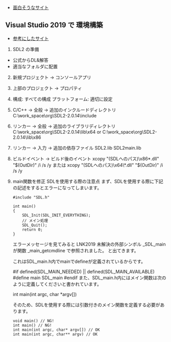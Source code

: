 * [面白そうなサイト](http://utsukemononi.gozaru.jp/gc/sdl/index.html)

## Visual Studio 2019 で 環境構築
* [参考にしたサイト](https://papersloth.hatenablog.com/entry/2019/01/22/225257)

1. SDL2 の準備
  * 公式からDL&解答
  * 適当なフォルダに配置

2. 新規プロジェクト -> コンソールアプリ

3. 上部のプロジェクト -> プロパティ

4. 構成: すべての構成  プラットフォーム: 適切に設定

5. C/C++ -> 全般 -> 追加のインクルードディレクトリ
   C:\work_space\org\SDL2-2.0.14\include

6. リンカー -> 全般 -> 追加のライブラリディレクトリ
   C:\work_space\org\SDL2-2.0.14\lib\x64 or
   C:\work_space\org\SDL2-2.0.14\lib\x86

7. リンカー -> 入力 -> 追加の依存ファイル
   SDL2.lib
   SDL2main.lib

8. ビルドイベント -> ビルド後のイベント
   xcopy "(SDLへのパス)\x86\*.dll" "$(OutDir)" /i /s /y   または
   xcopy "(SDLへのパス)\x64\*.dll" "$(OutDir)" /i /s /y

9. main関数を修正
   SDLを使用する際の注意点
    まず、SDLを使用する際に下記の記述をするとエラーになってしまいます。

    ```
    #include "SDL.h"

    int main()
    {
        SDL_Init(SDL_INIT_EVERYTHING);
        // メイン処理
        SDL_Quit();
        return 0;
    }
    ```
    エラーメッセージを見てみると
    LNK2019 未解決の外部シンボル _SDL_main が関数 _main_getcmdline で参照されました。
    と出てきます。

    これはSDL_main.h内でmainでdefineが定義されているからです。

    #if defined(SDL_MAIN_NEEDED) || defined(SDL_MAIN_AVAILABLE)
    #define main    SDL_main
    #endif
    また、SDL_main.h内にはメイン関数は次のように定義してくださいと書かれています。

    int main(int argc, char *argv[])

    そのため、SDLを使用する際には引数付きのメイン関数を定義する必要があります。

    ```
    void main() // NG!
    int main() // NG!
    int main(int argc, char* argv[]) // OK
    int main(int argc, char** argv) // OK
    ```